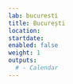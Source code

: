```yaml
---
lab: bucuresti
title: București
location: 
startdate: 
enabled: false
weight: 1
outputs:
  # - Calendar
---
```

